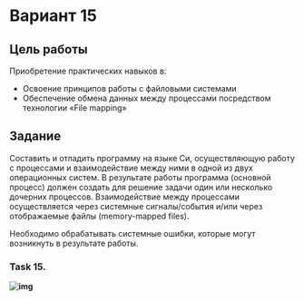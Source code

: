 # Вариант 15

## Цель работы

Приобретение практических навыков в:

- Освоение принципов работы с файловыми системами
- Обеспечение обмена данных между процессами посредством технологии «File mapping»

## Задание

Составить и отладить программу на языке Си, осуществляющую работу с процессами и взаимодействие между ними в одной из двух операционных систем. В результате работы программа (основной процесс) должен создать для решение задачи один или несколько дочерних процессов. Взаимодействие между процессами осуществляется через системные сигналы/события и/или через отображаемые файлы (memory-mapped files).

Необходимо обрабатывать системные ошибки, которые могут возникнуть в результате работы.

### Task 15.

**![img](https://lh7-us.googleusercontent.com/JmNG0fIDuwW0NfNPs5AooP74lYSjIu3pBpQsqnLtLl7CJnkZ6YOZ0u9Pnfaz637xV3s0I7rMze97EhHArMZDAc0iNnkqUPbXxhn1Kk0AtCVtJdD3D4PbJHNqkNQjoXzhvV4aRuZhfOz3ur9tH16hwA)**